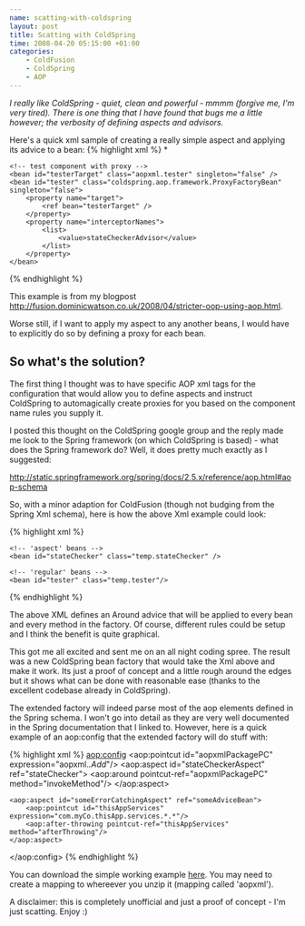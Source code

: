```yaml
--- 
name: scatting-with-coldspring
layout: post
title: Scatting with ColdSpring
time: 2008-04-20 05:15:00 +01:00
categories:
    - ColdFusion
    - ColdSpring
    - AOP
---
```

*I really like ColdSpring - quiet, clean and powerful - mmmm (forgive me, I'm very tired). There is one thing that I have found that bugs me a little however; the verbosity of defining aspects and advisors.*<!--more-->

Here's a quick xml sample of creating a really simple aspect and applying its advice to a bean:
{% highlight xml %}
<beans>
	<!-- state checker advice and advisor -->
	<bean id="stateChecker" class="aopxml.stateChecker" />
	<bean id="stateCheckerAdvisor" class="coldspring.aop.support.NamedMethodPointcutAdvisor">
		<property name="advice">
			<ref bean="stateChecker" />
		</property>
		<property name="mappedNames">
			<value>*</value>
		</property>
	</bean>

	<!-- test component with proxy -->
	<bean id="testerTarget" class="aopxml.tester" singleton="false" />
	<bean id="tester" class="coldspring.aop.framework.ProxyFactoryBean" singleton="false">
		<property name="target">
			<ref bean="testerTarget" />
		</property>
		<property name="interceptorNames">
			<list>
				<value>stateCheckerAdvisor</value>
			</list>
		</property>
	</bean>
</beans>
{% endhighlight %}

This example is from my blogpost <http://fusion.dominicwatson.co.uk/2008/04/stricter-oop-using-aop.html>.

Worse still, if I want to apply my aspect to any another beans, I would have to explicitly do so by defining a proxy for each bean.

So what's the solution?
----------------------- 

The first thing I thought was to have specific AOP xml tags for the configuration that would allow you to define aspects and instruct ColdSpring to automagically create proxies for you based on the component name rules you supply it.

I posted this thought on the ColdSpring google group and the reply made me look to the Spring framework (on which ColdSpring is based) - what does the Spring framework do? Well, it does pretty much exactly as I suggested:

<http://static.springframework.org/spring/docs/2.5.x/reference/aop.html#aop-schema>

So, with a minor adaption for ColdFusion (though not budging from the Spring Xml schema), here is how the above Xml example could look:

{% highlight xml %}
<?xml version="1.0" encoding="UTF-8"?>
<beans xmlns="http://www.springframework.org/schema/beans" xmlns:aop="http://www.springframework.org/schema/aop">
	<!-- 'new' aop tags -->
	<aop:config>
		<aop:aspect id="stateCheckerAspect" ref="stateChecker">
			<aop:around pointcut="*.*" method="invokeMethod"/>
		</aop:aspect>
	</aop:config>

	<!-- 'aspect' beans -->
	<bean id="stateChecker" class="temp.stateChecker" />

	<!-- 'regular' beans -->
	<bean id="tester" class="temp.tester"/>
</beans>
{% endhighlight %}

The above XML defines an Around advice that will be applied to every bean and every method in the factory. Of course, different rules could be setup and I think the benefit is quite graphical.

This got me all excited and sent me on an all night coding spree. The result was a new ColdSpring bean factory that would take the Xml above and make it work. Its just a proof of concept and a little rough around the edges but it shows what can be done with reasonable ease (thanks to the excellent codebase already in ColdSpring).

The extended factory will indeed parse most of the aop elements defined in the Spring schema. I won't go into detail as they are very well documented in the Spring documentation that I linked to. However, here is a quick example of an aop:config that the extended factory will do stuff with:

{% highlight xml %}
<aop:config>
	<aop:pointcut id="aopxmlPackagePC" expression="aopxml.*.Add*"/>
	<aop:aspect id="stateCheckerAspect" ref="stateChecker">
		<aop:around pointcut-ref="aopxmlPackagePC" method="invokeMethod"/>
	</aop:aspect>

	<aop:aspect id="someErrorCatchingAspect" ref="someAdviceBean">
		<aop:pointcut id="thisAppServices" expression="com.myCo.thisApp.services.*.*"/>
		<aop:after-throwing pointcut-ref="thisAppServices" method="afterThrowing"/>
	</aop:aspect>
</aop:config>
{% endhighlight %}

You can download the simple working example <a href="http://www.dominicwatson.co.uk/downloads/AopXmlConcept.zip">here</a>. You may need to create a mapping to whereever you unzip it (mapping called 'aopxml').

A disclaimer: this is completely unofficial and just a proof of concept - I'm just scatting. Enjoy :)

